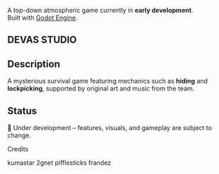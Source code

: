 
A top-down atmospheric game currently in **early development**.  
Built with [Godot Engine](https://godotengine.org/).  

## DEVAS STUDIO

## Description
A mysterious survival game featuring mechanics such as **hiding** and **lockpicking**, supported by original art and music from the team.  

## Status
🚧 Under development – features, visuals, and gameplay are subject to change.  

Credits

kumastar
2gnet
pifflesticks
frandez